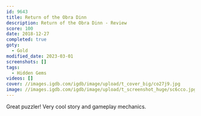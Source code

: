 ```yaml
---
id: 9643
title: Return of the Obra Dinn
description: Return of the Obra Dinn - Review
score: 100
date: 2018-12-27
completed: true
goty:
  - Gold
modified_date: 2023-03-01
screenshots: []
tags:
  - Hidden Gems
videos: []
cover: //images.igdb.com/igdb/image/upload/t_cover_big/co27j9.jpg
image: //images.igdb.com/igdb/image/upload/t_screenshot_huge/sc6cco.jpg
---
```

Great puzzler! Very cool story and gameplay mechanics.